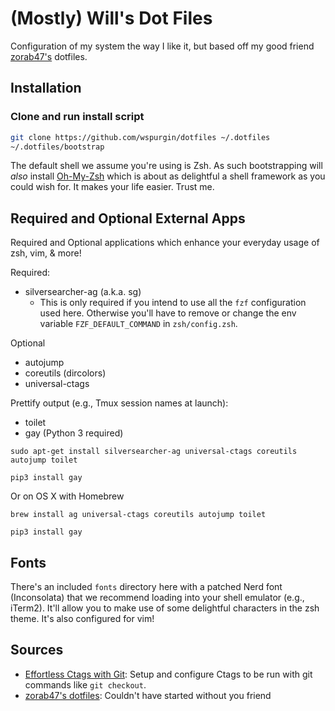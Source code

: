 # (Mostly) Will's Dot Files

Configuration of my system the way I like it, but based off my good friend
[zorab47's](https://github.com/zorab47) dotfiles.

## Installation

### Clone and run install script
```sh
git clone https://github.com/wspurgin/dotfiles ~/.dotfiles
~/.dotfiles/bootstrap
```

The default shell we assume you're using is Zsh. As such bootstrapping will
_also_ install [Oh-My-Zsh](https://ohmyz.sh/) which is about as delightful a
shell framework as you could wish for. It makes your life easier. Trust me.

## Required and Optional External Apps

Required and Optional applications which enhance your everyday usage of zsh, vim, & more!

Required:
- silversearcher-ag (a.k.a. sg)
  - This is only required if you intend to use all the `fzf` configuration used
    here. Otherwise you'll have to remove or change the env variable
    `FZF_DEFAULT_COMMAND` in `zsh/config.zsh`.

Optional
- autojump
- coreutils (dircolors)
- universal-ctags

Prettify output (e.g., Tmux session names at launch):
- toilet
- gay (Python 3 required)

```
sudo apt-get install silversearcher-ag universal-ctags coreutils autojump toilet

pip3 install gay
```
Or on OS X with Homebrew
```
brew install ag universal-ctags coreutils autojump toilet

pip3 install gay
```

## Fonts

There's an included `fonts` directory here with a patched Nerd font
(Inconsolata) that we recommend loading into your shell emulator (e.g., iTerm2).
It'll allow you to make use of some delightful characters in the zsh theme. It's
also configured for vim!

## Sources

- [Effortless Ctags with Git][]: Setup and configure Ctags to be run with
  git commands like `git checkout`.
- [zorab47's dotfiles][]: Couldn't have started without you friend

[Effortless Ctags with Git]: http://tbaggery.com/2011/08/08/effortless-ctags-with-git.html
[zorab47's dotfiles]: https://github.com/zorab47/dotfiles
